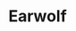 ---
title: Earwolf
crosslinks:
- autotldr
- hdtgm
- JamesBond
- television
- livven
- GiftofGames
- Harmontown
- magictavern
- TheSimpsons
- thechrisgethardshow
- Tinder
- LosAngeles
- Heynongman
- IAmA
- StardewValley
- LoveTV
- AMADisasters
- StarWars
- movies
- ChapoTrapHouse
---